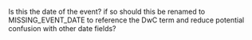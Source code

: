 Is this the date of the event? if so should this be renamed to MISSING\_EVENT\_DATE to reference the DwC term and reduce potential confusion with other date fields?